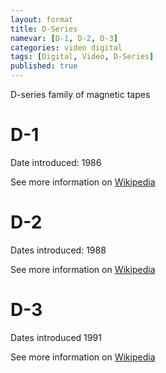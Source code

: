 ```yaml
---
layout: format
title: D-Series
namevar: [D-1, D-2, D-3]
categories: video digital
tags: [Digital, Video, D-Series]
published: true
---
```


D-series family of magnetic tapes

# D-1

Date introduced: 1986 

See more information on [Wikipedia](https://en.wikipedia.org/wiki/D-1_(Sony))

# D-2 

Dates introduced: 1988

See more information on [Wikipedia](https://en.wikipedia.org/wiki/D-2_(video))

# D-3

Dates introduced 1991

See more information on [Wikipedia](https://en.wikipedia.org/wiki/D-3_(video))